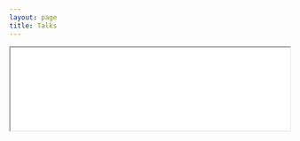 ```yaml
---
layout: page
title: Talks
---
```

<iframe src="/talks/medium.html" width="100%" height="fill-height"/>
